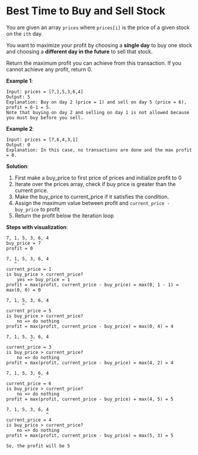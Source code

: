 # Best Time to Buy and Sell Stock

You are given an array `prices` where `prices[i]` is the price of a given stock on the `ith` day.

You want to maximize your profit by choosing a **single day** to buy one stock and choosing a **different day in the future** to sell that stock.

Return the maximum profit you can achieve from this transaction. If you cannot achieve any profit, return 0.

**Example 1**:

```
Input: prices = [7,1,5,3,6,4]
Output: 5
Explanation: Buy on day 2 (price = 1) and sell on day 5 (price = 6), profit = 6-1 = 5.
Note that buying on day 2 and selling on day 1 is not allowed because you must buy before you sell.
```

**Example 2**:

```
Input: prices = [7,6,4,3,1]
Output: 0
Explanation: In this case, no transactions are done and the max profit = 0.
```

**Solution**:

1. First make a buy_price to first price of prices and initialize profit to 0
2. Iterate over the prices array, check if buy price is greater than the current price.
3. Make the buy_price to current_price if it satisfies the condition.
4. Assign the maximum value between profit and `current_price - buy_price` to profit
5. Return the profit below the iteration loop

**Steps with visualization**:

```
7, 1, 5, 3, 6, 4
buy_price = 7
profit = 0

7, 1, 5, 3, 6, 4
   ^
current_price = 1
is buy_price > current_price?
    yes => buy_price = 1
profit = max(profit, current_price - buy_price) = max(0, 1 - 1) = max(0, 0) = 0

7, 1, 5, 3, 6, 4
      ^
current_price = 5
is buy_price > current_price?
    no => do nothing
profit = max(profit, current_price - buy_price) = max(0, 4) = 4

7, 1, 5, 3, 6, 4
         ^
current_price = 3
is buy_price > current_price?
    no => do nothing
profit = max(profit, current_price - buy_price) = max(4, 2) = 4

7, 1, 5, 3, 6, 4
            ^
current_price = 6
is buy_price > current_price?
    no => do nothing
profit = max(profit, current_price - buy_price) = max(4, 5) = 5

7, 1, 5, 3, 6, 4
               ^
current_price = 4
is buy_price > current_price?
    no => do nothing
profit = max(profit, current_price - buy_price) = max(5, 3) = 5

So, the profit will be 5

```
